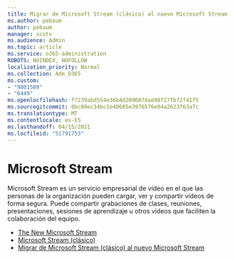 ```yaml
---
title: Migrar de Microsoft Stream (clásico) al nuevo Microsoft Stream
ms.author: pebaum
author: pebaum
manager: scotv
ms.audience: Admin
ms.topic: article
ms.service: o365-administration
ROBOTS: NOINDEX, NOFOLLOW
localization_priority: Normal
ms.collection: Adm_O365
ms.custom:
- "9001509"
- "6449"
ms.openlocfilehash: f7239abd554e36b4d209687dae98f27fb72f41f5
ms.sourcegitcommit: 8bc60ec34bc1e40685e3976576e04a2623f63a7c
ms.translationtype: MT
ms.contentlocale: es-ES
ms.lasthandoff: 04/15/2021
ms.locfileid: "51791753"
---
```

# <a name="microsoft-stream"></a>Microsoft Stream

Microsoft Stream es un servicio empresarial de vídeo en el que las personas de la organización pueden cargar, ver y compartir vídeos de forma segura. Puede compartir grabaciones de clases, reuniones, presentaciones, sesiones de aprendizaje u otros vídeos que faciliten la colaboración del equipo.  

- [The New Microsoft Stream](https://docs.microsoft.com/stream/new-stream)
- [Microsoft Stream (clásico)](https://docs.microsoft.com/stream/overview)
- [Migrar de Microsoft Stream (clásico) al nuevo Microsoft Stream](https://docs.microsoft.com/stream/classic-migration)